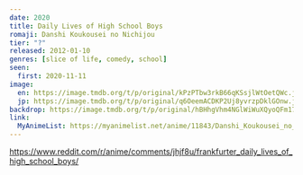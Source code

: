 ```yaml
---
date: 2020
title: Daily Lives of High School Boys
romaji: Danshi Koukousei no Nichijou
tier: "?"
released: 2012-01-10
genres: [slice of life, comedy, school]
seen:
  first: 2020-11-11
image:
  en: https://image.tmdb.org/t/p/original/kPzPTbw3rkB66qKSsjlWtOetQWc.jpg
  jp: https://image.tmdb.org/t/p/original/q6OeemACDKP2Uj8yvrzpDklGOnw.jpg
backdrop: https://image.tmdb.org/t/p/original/hBHhgVhm4NGlWiWuXQyoQFm17Pp.jpg
link:
  MyAnimeList: https://myanimelist.net/anime/11843/Danshi_Koukousei_no_Nichijou/
---
```


<https://www.reddit.com/r/anime/comments/jhjf8u/frankfurter_daily_lives_of_high_school_boys/>
